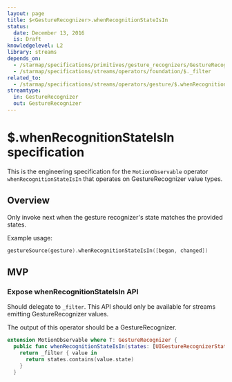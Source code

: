 ```yaml
---
layout: page
title: $<GestureRecognizer>.whenRecognitionStateIsIn
status:
  date: December 13, 2016
  is: Draft
knowledgelevel: L2
library: streams
depends_on:
  - /starmap/specifications/primitives/gesture_recognizers/GestureRecognizer
  - /starmap/specifications/streams/operators/foundation/$._filter
related_to:
  - /starmap/specifications/streams/operators/gesture/$.whenRecognitionStateIs
streamtype:
  in: GestureRecognizer
  out: GestureRecognizer
---
```


# $<GestureRecognizer>.whenRecognitionStateIsIn specification

This is the engineering specification for the `MotionObservable` operator `whenRecognitionStateIsIn` that
operates on GestureRecognizer value types.

## Overview

Only invoke next when the gesture recognizer's state matches the provided states.

Example usage:

```swift
gestureSource(gesture).whenRecognitionStateIsIn([began, changed])
```

## MVP

### Expose whenRecognitionStateIsIn API

Should delegate to `_filter`. This API should only be available for streams emitting
GestureRecognizer values.

The output of this operator should be a GestureRecognizer.

```swift
extension MotionObservable where T: GestureRecognizer {
  public func whenRecognitionStateIsIn(states: [UIGestureRecognizerState]) -> MotionObservable<T> {
    return _filter { value in
      return states.contains(value.state)
    }
  }
```
